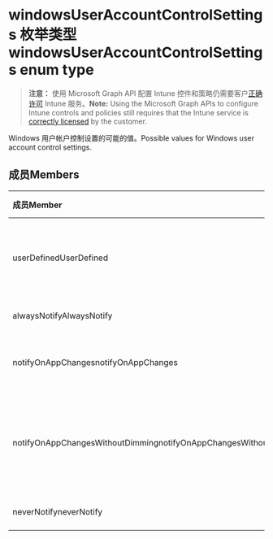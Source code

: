 # <a name="windowsuseraccountcontrolsettings-enum-type"></a><span data-ttu-id="3dea5-101">windowsUserAccountControlSettings 枚举类型</span><span class="sxs-lookup"><span data-stu-id="3dea5-101">windowsUserAccountControlSettings enum type</span></span>

> <span data-ttu-id="3dea5-102">**注意：** 使用 Microsoft Graph API 配置 Intune 控件和策略仍需要客户[正确许可](https://go.microsoft.com/fwlink/?linkid=839381) Intune 服务。</span><span class="sxs-lookup"><span data-stu-id="3dea5-102">**Note:** Using the Microsoft Graph APIs to configure Intune controls and policies still requires that the Intune service is [correctly licensed](https://go.microsoft.com/fwlink/?linkid=839381) by the customer.</span></span>

<span data-ttu-id="3dea5-103">Windows 用户帐户控制设置的可能的值。</span><span class="sxs-lookup"><span data-stu-id="3dea5-103">Possible values for Windows user account control settings.</span></span>
## <a name="members"></a><span data-ttu-id="3dea5-104">成员</span><span class="sxs-lookup"><span data-stu-id="3dea5-104">Members</span></span>
|<span data-ttu-id="3dea5-105">成员</span><span class="sxs-lookup"><span data-stu-id="3dea5-105">Member</span></span>|<span data-ttu-id="3dea5-106">值</span><span class="sxs-lookup"><span data-stu-id="3dea5-106">Value</span></span>|<span data-ttu-id="3dea5-107">说明</span><span class="sxs-lookup"><span data-stu-id="3dea5-107">Description</span></span>|
|:---|:---|:---|
|<span data-ttu-id="3dea5-108">userDefined</span><span class="sxs-lookup"><span data-stu-id="3dea5-108">UserDefined</span></span>|<span data-ttu-id="3dea5-109">0</span><span class="sxs-lookup"><span data-stu-id="3dea5-109">{0}</span></span>|<span data-ttu-id="3dea5-110">用户定义、默认值、无意向。</span><span class="sxs-lookup"><span data-stu-id="3dea5-110">User Defined, default value, no intent.</span></span>|
|<span data-ttu-id="3dea5-111">alwaysNotify</span><span class="sxs-lookup"><span data-stu-id="3dea5-111">AlwaysNotify</span></span>|<span data-ttu-id="3dea5-112">1</span><span class="sxs-lookup"><span data-stu-id="3dea5-112">-1</span></span>|<span data-ttu-id="3dea5-113">始终通知。</span><span class="sxs-lookup"><span data-stu-id="3dea5-113">Always notify.</span></span>|
|<span data-ttu-id="3dea5-114">notifyOnAppChanges</span><span class="sxs-lookup"><span data-stu-id="3dea5-114">notifyOnAppChanges</span></span>|<span data-ttu-id="3dea5-115">2</span><span class="sxs-lookup"><span data-stu-id="3dea5-115">-2</span></span>|<span data-ttu-id="3dea5-116">应用程序更改时通知。</span><span class="sxs-lookup"><span data-stu-id="3dea5-116">Notify on app changes.</span></span>|
|<span data-ttu-id="3dea5-117">notifyOnAppChangesWithoutDimming</span><span class="sxs-lookup"><span data-stu-id="3dea5-117">notifyOnAppChangesWithoutDimming</span></span>|<span data-ttu-id="3dea5-118">3</span><span class="sxs-lookup"><span data-stu-id="3dea5-118">-3</span></span>|<span data-ttu-id="3dea5-119">应用程序更改时通知，桌面不变暗。</span><span class="sxs-lookup"><span data-stu-id="3dea5-119">Notify on app changes without dimming desktop.</span></span>|
|<span data-ttu-id="3dea5-120">neverNotify</span><span class="sxs-lookup"><span data-stu-id="3dea5-120">neverNotify</span></span>|<span data-ttu-id="3dea5-121">4</span><span class="sxs-lookup"><span data-stu-id="3dea5-121">-4</span></span>|<span data-ttu-id="3dea5-122">从不通知。</span><span class="sxs-lookup"><span data-stu-id="3dea5-122">Never notify.</span></span>|








